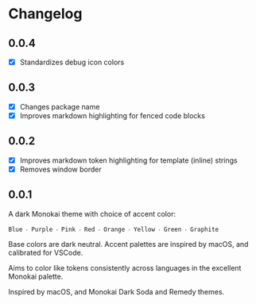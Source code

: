 # Changelog

## 0.0.4

- [x] Standardizes debug icon colors

## 0.0.3

- [x] Changes package name
- [x] Improves markdown highlighting for fenced code blocks

## 0.0.2

- [x] Improves markdown token highlighting for template (inline) strings
- [x] Removes window border

## 0.0.1

A dark Monokai theme with choice of accent color:

```
Blue ‧ Purple ‧ Pink ‧ Red ‧ Orange ‧ Yellow ‧ Green ‧ Graphite
```

Base colors are dark neutral. Accent palettes are inspired by macOS, and calibrated for VSCode.

Aims to color like tokens consistently across languages in the excellent Monokai palette.

Inspired by macOS, and Monokai Dark Soda and Remedy themes.
